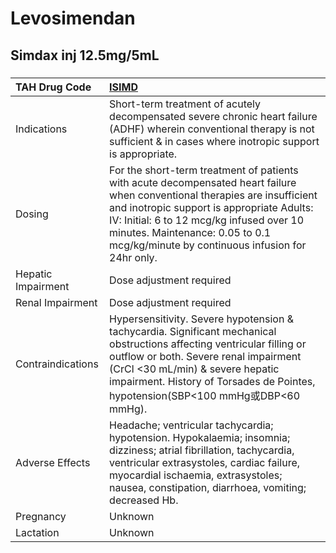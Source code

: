 # Levosimendan

## Simdax inj 12.5mg/5mL

##### 

| TAH Drug Code      | [ISIMD](https://www.tahsda.org.tw/drugs/hissearch.php?drug_code=ISIMD)                                                                                                                                                                                                                                      |
|:-------------------|:------------------------------------------------------------------------------------------------------------------------------------------------------------------------------------------------------------------------------------------------------------------------------------------------------------|
| Indications        | Short-term treatment of acutely decompensated severe chronic heart failure (ADHF) wherein conventional therapy is not sufficient & in cases where inotropic support is appropriate.                                                                                                                         |
| Dosing             | For the short-term treatment of patients with acute decompensated heart failure when conventional therapies are insufficient and inotropic support is appropriate Adults: IV: Initial: 6 to 12 mcg/kg infused over 10 minutes. Maintenance: 0.05 to 0.1 mcg/kg/minute by continuous infusion for 24hr only. |
| Hepatic Impairment | Dose adjustment required                                                                                                                                                                                                                                                                                    |
| Renal Impairment   | Dose adjustment required                                                                                                                                                                                                                                                                                    |
| Contraindications  | Hypersensitivity. Severe hypotension & tachycardia. Significant mechanical obstructions affecting ventricular filling or outflow or both. Severe renal impairment (CrCl <30 mL/min) & severe hepatic impairment. History of Torsades de Pointes, hypotension(SBP<100 mmHg或DBP<60 mmHg).                    |
| Adverse Effects    | Headache; ventricular tachycardia; hypotension. Hypokalaemia; insomnia; dizziness; atrial fibrillation, tachycardia, ventricular extrasystoles, cardiac failure, myocardial ischaemia, extrasystoles; nausea, constipation, diarrhoea, vomiting; decreased Hb.                                              |
| Pregnancy          | Unknown                                                                                                                                                                                                                                                                                                     |
| Lactation          | Unknown                                                                                                                                                                                                                                                                                                     |

